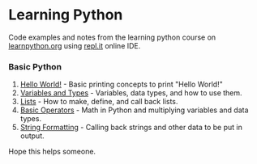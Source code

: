 # Learning Python
Code examples and notes from the learning python course on [learnpython.org](www.learnpython.org) using [repl.it](https://repl.it) online IDE.

### Basic Python

1. [Hello World!](https://github.com/MaxShalom/learning-python/blob/master/Basics/1-hello-word.py) - Basic printing concepts to print "Hello World!"
2. [Variables and Types](https://github.com/MaxShalom/learning-python/blob/master/Basics/2-variables-and-types.py) - Variables, data types, and how to use them.
3. [Lists](https://github.com/MaxShalom/learning-python/blob/master/Basics/3-lists.py) - How to make, define, and call back lists.
4. [Basic Operators](https://github.com/MaxShalom/learning-python/blob/master/Basics/4-basic-operators.py) - Math in Python and multiplying variables and data types.
5. [String Formatting](https://github.com/MaxShalom/learning-python/blob/master/Basics/5-string-formatting.py) - Calling back strings and other data to be put in output.

Hope this helps someone.
